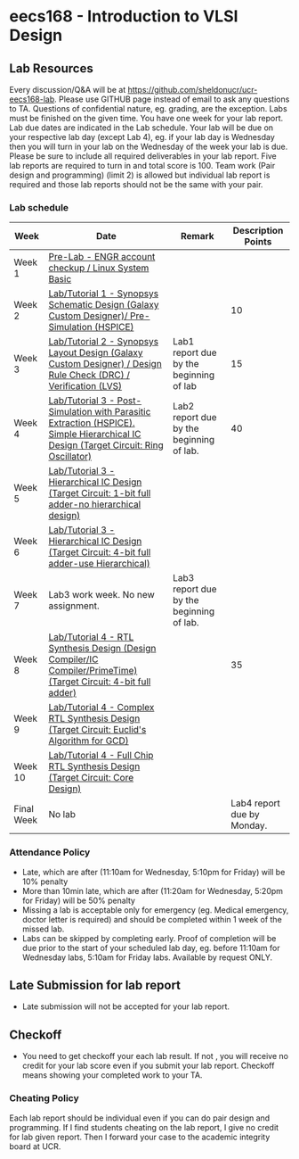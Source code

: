 # eecs168 - Introduction to VLSI Design

## Lab Resources

Every discussion/Q&A will be at https://github.com/sheldonucr/ucr-eecs168-lab. Please use GITHUB page instead of email to ask any questions to TA. Questions of confidential nature, eg. grading, are the exception. Labs must be finished on the given time. You have one week for your lab report. Lab due dates are indicated in the Lab schedule. Your lab will be due on your respective lab day (except Lab 4), eg. if your lab day is Wednesday then you will turn in your lab on the Wednesday of the week your lab is due. Please be sure to include all required deliverables in your lab report. Five lab reports are required to turn in and total score is 100. Team work (Pair design and programming) (limit 2) is allowed but individual lab report is required and those lab reports should not be the same with your pair.

### Lab schedule

| Week | Date | Remark | Description	Points |
| ---- | ---- | -------| ------------------ |
| Week 1	|	[Pre-Lab - ENGR account checkup / Linux System Basic](lab0)	| | |
| Week 2	| [Lab/Tutorial 1 - Synopsys Schematic Design (Galaxy Custom Designer)/ Pre-Simulation (HSPICE)](lab1)	| |10|
| Week 3	| [Lab/Tutorial 2 - Synopsys Layout Design (Galaxy Custom Designer) / Design Rule Check (DRC) / Verification (LVS)](lab2)  | Lab1 report due by the beginning of lab | 15 |
|Week 4		| [Lab/Tutorial 3 - Post-Simulation with Parasitic Extraction (HSPICE). Simple Hierarchical IC Design (Target Circuit: Ring Oscillator)](lab3) | Lab2 report due by the beginning of lab.	| 40 |
|Week 5		| [Lab/Tutorial 3 - Hierarchical IC Design (Target Circuit: 1-bit full adder-no hierarchical design)](lab3)	| | |
|Week 6	  | [Lab/Tutorial 3 - Hierarchical IC Design (Target Circuit: 4-bit full adder-use Hierarchical)](lab3) | 	|  |
|Week 7   | Lab3 work week. No new assignment. |Lab3 report due by the beginning of lab.	 | |
|Week 8		| [Lab/Tutorial 4 - RTL Synthesis Design (Design Compiler/IC Compiler/PrimeTime) (Target Circuit: 4-bit full adder)](lab4)|| 35 |
|Week 9		| [Lab/Tutorial 4 - Complex RTL Synthesis Design  (Target Circuit: Euclid's Algorithm for GCD)](lab4)| 	|  |
|Week 10	| [Lab/Tutorial 4 - Full Chip RTL Synthesis Design	(Target Circuit: Core Design)](lab4)|  |  |
|Final Week | No lab |  |Lab4 report due by Monday.  | |

### Attendance Policy

- Late, which are after (11:10am for Wednesday, 5:10pm for Friday) will be 10% penalty
- More than 10min late, which are after (11:20am for Wednesday, 5:20pm for Friday) will be 50% penalty
- Missing a lab is acceptable only for emergency (eg. Medical emergency, doctor letter is required) and should be completed within 1 week of the missed lab.
- Labs can be skipped by completing early. Proof of completion will be due prior to the start of your scheduled lab day, eg. before 11:10am for Wednesday labs, 5:10am for Friday labs. Available by request ONLY. 

## Late Submission for lab report

- Late submission will not be accepted for your lab report.

## Checkoff

- You need to get checkoff your each lab result. If not , you will receive no credit for your lab score even if you submit your lab report. Checkoff means showing your completed work to your TA.

### Cheating Policy

Each lab report should be individual even if you can do pair design and programming. If I find students cheating on the lab report, I give no credit for lab given report. Then I forward your case to the academic integrity board at UCR.
